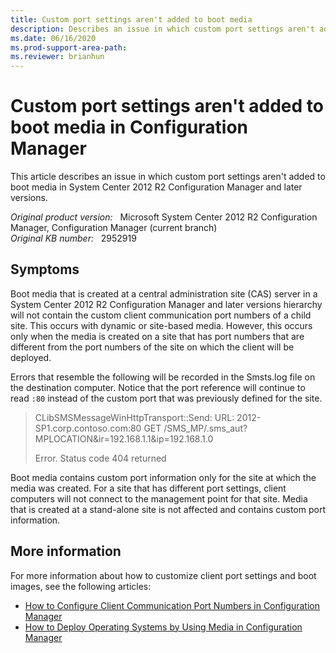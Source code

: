 ```yaml
---
title: Custom port settings aren't added to boot media
description: Describes an issue in which custom port settings aren't added to boot media in Configuration Manager.
ms.date: 06/16/2020
ms.prod-support-area-path: 
ms.reviewer: brianhun
---
```

# Custom port settings aren't added to boot media in Configuration Manager

This article describes an issue in which custom port settings aren't added to boot media in System Center 2012 R2 Configuration Manager and later versions.

_Original product version:_ &nbsp; Microsoft System Center 2012 R2 Configuration Manager, Configuration Manager (current branch)  
_Original KB number:_ &nbsp; 2952919

## Symptoms

Boot media that is created at a central administration site (CAS) server in a System Center 2012 R2 Configuration Manager and later versions hierarchy will not contain the custom client communication port numbers of a child site. This occurs with dynamic or site-based media. However, this occurs only when the media is created on a site that has port numbers that are different from the port numbers of the site on which the client will be deployed.

Errors that resemble the following will be recorded in the Smsts.log file on the destination computer. Notice that the port reference will continue to read `:80` instead of the custom port that was previously defined for the site.

> CLibSMSMessageWinHttpTransport::Send: URL: 2012-SP1.corp.contoso.com:80  GET /SMS_MP/.sms_aut?MPLOCATION&ir=192.168.1.1&ip=192.168.1.0
>
> Error. Status code 404 returned

Boot media contains custom port information only for the site at which the media was created. For a site that has different port settings, client computers will not connect to the management point for that site. Media that is created at a stand-alone site is not affected and contains custom port information.

## More information

For more information about how to customize client port settings and boot images, see the following articles:

- [How to Configure Client Communication Port Numbers in Configuration Manager](/previous-versions/system-center/system-center-2012-R2/gg712276(v=technet.10))
- [How to Deploy Operating Systems by Using Media in Configuration Manager](/previous-versions/system-center/system-center-2012-R2/hh397285(v=technet.10))
